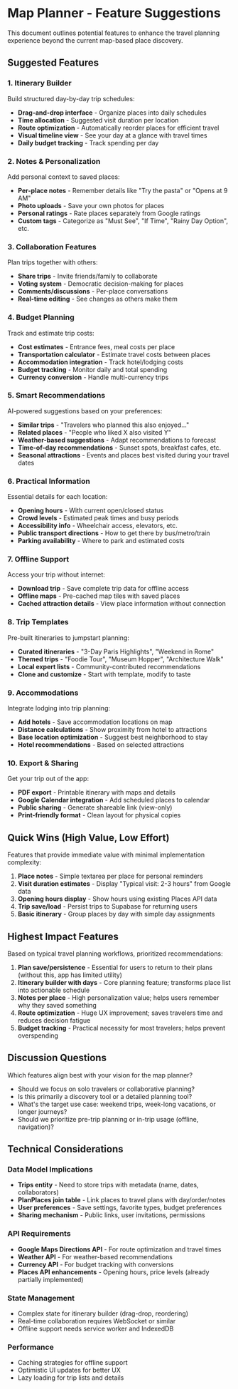 # Map Planner - Feature Suggestions

This document outlines potential features to enhance the travel planning experience beyond the current map-based place discovery.

## Suggested Features

### 1. Itinerary Builder

Build structured day-by-day trip schedules:

- **Drag-and-drop interface** - Organize places into daily schedules
- **Time allocation** - Suggested visit duration per location
- **Route optimization** - Automatically reorder places for efficient travel
- **Visual timeline view** - See your day at a glance with travel times
- **Daily budget tracking** - Track spending per day

### 2. Notes & Personalization

Add personal context to saved places:

- **Per-place notes** - Remember details like "Try the pasta" or "Opens at 9 AM"
- **Photo uploads** - Save your own photos for places
- **Personal ratings** - Rate places separately from Google ratings
- **Custom tags** - Categorize as "Must See", "If Time", "Rainy Day Option", etc.

### 3. Collaboration Features

Plan trips together with others:

- **Share trips** - Invite friends/family to collaborate
- **Voting system** - Democratic decision-making for places
- **Comments/discussions** - Per-place conversations
- **Real-time editing** - See changes as others make them

### 4. Budget Planning

Track and estimate trip costs:

- **Cost estimates** - Entrance fees, meal costs per place
- **Transportation calculator** - Estimate travel costs between places
- **Accommodation integration** - Track hotel/lodging costs
- **Budget tracking** - Monitor daily and total spending
- **Currency conversion** - Handle multi-currency trips

### 5. Smart Recommendations

AI-powered suggestions based on your preferences:

- **Similar trips** - "Travelers who planned this also enjoyed..."
- **Related places** - "People who liked X also visited Y"
- **Weather-based suggestions** - Adapt recommendations to forecast
- **Time-of-day recommendations** - Sunset spots, breakfast cafes, etc.
- **Seasonal attractions** - Events and places best visited during your travel dates

### 6. Practical Information

Essential details for each location:

- **Opening hours** - With current open/closed status
- **Crowd levels** - Estimated peak times and busy periods
- **Accessibility info** - Wheelchair access, elevators, etc.
- **Public transport directions** - How to get there by bus/metro/train
- **Parking availability** - Where to park and estimated costs

### 7. Offline Support

Access your trip without internet:

- **Download trip** - Save complete trip data for offline access
- **Offline maps** - Pre-cached map tiles with saved places
- **Cached attraction details** - View place information without connection

### 8. Trip Templates

Pre-built itineraries to jumpstart planning:

- **Curated itineraries** - "3-Day Paris Highlights", "Weekend in Rome"
- **Themed trips** - "Foodie Tour", "Museum Hopper", "Architecture Walk"
- **Local expert lists** - Community-contributed recommendations
- **Clone and customize** - Start with template, modify to taste

### 9. Accommodations

Integrate lodging into trip planning:

- **Add hotels** - Save accommodation locations on map
- **Distance calculations** - Show proximity from hotel to attractions
- **Base location optimization** - Suggest best neighborhood to stay
- **Hotel recommendations** - Based on selected attractions

### 10. Export & Sharing

Get your trip out of the app:

- **PDF export** - Printable itinerary with maps and details
- **Google Calendar integration** - Add scheduled places to calendar
- **Public sharing** - Generate shareable link (view-only)
- **Print-friendly format** - Clean layout for physical copies

## Quick Wins (High Value, Low Effort)

Features that provide immediate value with minimal implementation complexity:

1. **Place notes** - Simple textarea per place for personal reminders
2. **Visit duration estimates** - Display "Typical visit: 2-3 hours" from Google data
3. **Opening hours display** - Show hours using existing Places API data
4. **Trip save/load** - Persist trips to Supabase for returning users
5. **Basic itinerary** - Group places by day with simple day assignments

## Highest Impact Features

Based on typical travel planning workflows, prioritized recommendations:

1. **Plan save/persistence** - Essential for users to return to their plans (without this, app has limited utility)
2. **Itinerary builder with days** - Core planning feature; transforms place list into actionable schedule
3. **Notes per place** - High personalization value; helps users remember why they saved something
4. **Route optimization** - Huge UX improvement; saves travelers time and reduces decision fatigue
5. **Budget tracking** - Practical necessity for most travelers; helps prevent overspending

## Discussion Questions

Which features align best with your vision for the map planner?

- Should we focus on solo travelers or collaborative planning?
- Is this primarily a discovery tool or a detailed planning tool?
- What's the target use case: weekend trips, week-long vacations, or longer journeys?
- Should we prioritize pre-trip planning or in-trip usage (offline, navigation)?

## Technical Considerations

### Data Model Implications

- **Trips entity** - Need to store trips with metadata (name, dates, collaborators)
- **PlanPlaces join table** - Link places to travel plans with day/order/notes
- **User preferences** - Save settings, favorite types, budget preferences
- **Sharing mechanism** - Public links, user invitations, permissions

### API Requirements

- **Google Maps Directions API** - For route optimization and travel times
- **Weather API** - For weather-based recommendations
- **Currency API** - For budget tracking with conversions
- **Places API enhancements** - Opening hours, price levels (already partially implemented)

### State Management

- Complex state for itinerary builder (drag-drop, reordering)
- Real-time collaboration requires WebSocket or similar
- Offline support needs service worker and IndexedDB

### Performance

- Caching strategies for offline support
- Optimistic UI updates for better UX
- Lazy loading for trip lists and details
